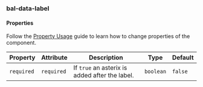 ### bal-data-label
 
#### Properties

Follow the [Property Usage](https://design.baloise.dev/?path=/docs/implementation-property--page) guide to learn how to change properties of the component.

| Property   | Attribute  | Description                                    | Type      | Default |
| ---------- | ---------- | ---------------------------------------------- | --------- | ------- |
| `required` | `required` | If `true` an asterix is added after the label. | `boolean` | `false` |


 